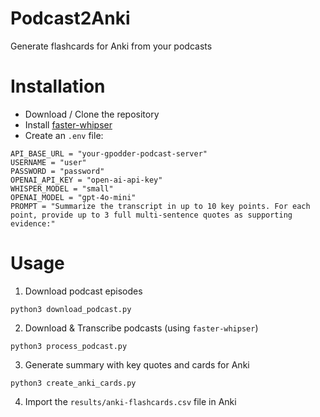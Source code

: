 # Podcast2Anki

Generate flashcards for Anki from your podcasts

# Installation

* Download / Clone the repository
* Install [faster-whipser](https://github.com/SYSTRAN/faster-whisper)
* Create an `.env` file:
```
API_BASE_URL = "your-gpodder-podcast-server"
USERNAME = "user"
PASSWORD = "password"
OPENAI_API_KEY = "open-ai-api-key"
WHISPER_MODEL = "small"
OPENAI_MODEL = "gpt-4o-mini"
PROMPT = "Summarize the transcript in up to 10 key points. For each point, provide up to 3 full multi-sentence quotes as supporting evidence:"
```

# Usage

1. Download podcast episodes
```
python3 download_podcast.py
```

2. Download & Transcribe podcasts (using `faster-whipser`)
```
python3 process_podcast.py
```

3. Generate summary with key quotes and cards for Anki
```
python3 create_anki_cards.py
```

4. Import the `results/anki-flashcards.csv` file in Anki

